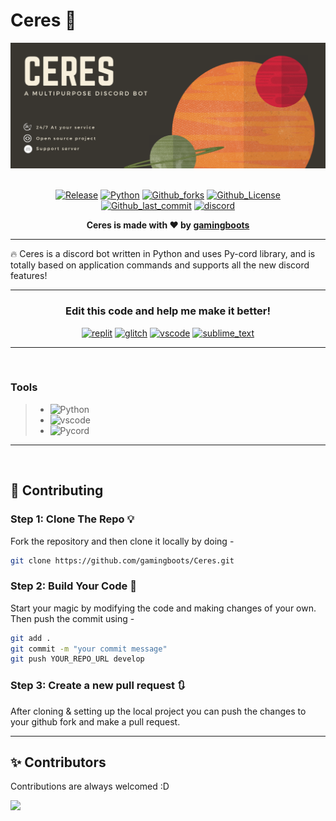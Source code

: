 # Ceres 🌊

<div align="center">
<img src="Banner_.png">
  <br> <br>

[![Release](https://img.shields.io/badge/Release-0.1-yellow.svg?style=for-the-badge&logo=Github)](https://github.com/gamingboots/Ceres)
[![Python](https://img.shields.io/badge/Made%20With-Python%203.8-blue.svg?style=for-the-badge&logo=Python)](https://python.org)
[![Github_forks](https://img.shields.io/github/forks/gamingboots/Ceres?logo=github&style=for-the-badge)](https://github.com/gamingboots/Ceres)
[![Github_License](https://img.shields.io/badge/License-Mozilla%20Public%20License%202.0-brightgreen?style=for-the-badge&logo=github)](https://gamingboots/Ceres)
[![Github_last_commit](https://img.shields.io/github/last-commit/gamingboots/Hello-World?logo=Github&style=for-the-badge)](https://github.com/gamingboots/Ceres)
[![discord](https://img.shields.io/discord/939019819871772673?logo=discord&style=for-the-badge)](https://discord.gg/ATzc2XQNnM)
</div>
<div align = "center"><strong> Ceres is made with ❤ by <u>gamingboots</u> </strong></div>
<hr>

<strong>
</strong>

</div>
<div>
<p> 
🔥 Ceres is a discord bot written in Python and uses Py-cord library, and is totally based on application commands and supports all the new discord features!<br>
</div>
<hr>
<div align = "center">
<h3>Edit this code and help me make it better!</h3>

[![replit](https://img.shields.io/badge/Run%20on-Replit-grey?logo=replit&style=for-the-badge)](https://gamingboots/Ceres)
[![glitch](https://img.shields.io/badge/Remix%20on-Glitch-white?logo=glitch&style=for-the-badge)](https://glitch.com/edit/#!/import/github/gamingboots/Ceres)
[![vscode](https://img.shields.io/badge/Edit%20on-vscode-blue?logo=visual-studio-code&style=for-the-badge)](https://code.visualstudio.com/)
[![sublime_text](https://img.shields.io/badge/Edit%20on-Sublime%20text-orange?logo=sublime-text&style=for-the-badge)](https://www.sublimetext.com/)
</div>
<hr><br>
<h3>Tools</h3>

> - ![Python](https://img.shields.io/badge/-Python-05122A?style=for-the-badge&logo=python)&nbsp;
> - ![vscode](https://img.shields.io/badge/-vscode-05122A?logo=visual-studio-code&style=for-the-badge)&nbsp;
> - ![Pycord](https://img.shields.io/badge/-Pycord-05122A?style=for-the-badge&logo=python)&nbsp;

<hr>
<br>

## 🚀 Contributing 

### Step 1: Clone The Repo 💡

Fork the repository and then clone it locally by doing -

```bash
git clone https://github.com/gamingboots/Ceres.git
```

### Step 2: Build Your Code 🔨

Start your magic by modifying the code and making changes of your own. Then push the commit using -

```bash
git add .
git commit -m "your commit message"
git push YOUR_REPO_URL develop
```

### Step 3: Create a new pull request 🔃

After cloning & setting up the local project you can push the changes to your github fork and make a pull request.

<hr>

## ✨ Contributors

Contributions are always welcomed :D

<a href="https://github.com/gamingboots/Ceres/graphs/contributors">
  <img src="https://contributors-img.web.app/image?repo=gamingboots/Ceres" />
</a>
